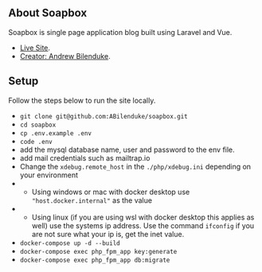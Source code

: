 ## About Soapbox

Soapbox is single page application blog built using Laravel and Vue.

- [Live Site](https://soapbox.andrewbilenduke.com).
- [Creator: Andrew Bilenduke](https://andrewbilenduke.com).

## Setup

Follow the steps below to run the site locally.

- `git clone git@github.com:ABilenduke/soapbox.git`
- `cd soapbox`
- `cp .env.example .env`
- `code .env`
- add the mysql database name, user and password to the env file.
- add mail credentials such as mailtrap.io
- Change the `xdebug.remote_host` in the `./php/xdebug.ini` depending on your environment
- - Using windows or mac with docker desktop use `"host.docker.internal"` as the value
- - Using linux (if you are using wsl with docker desktop this applies as well) use the systems ip address. Use the command `ifconfig` if you are not sure what your ip is, get the inet value.
- `docker-compose up -d --build`
- `docker-compose exec php_fpm_app key:generate`
- `docker-compose exec php_fpm_app db:migrate`
